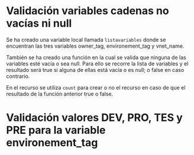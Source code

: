 # Validación variables cadenas no vacías ni null

Se ha creado una variable local llamada ``listavariables`` donde se encuentran las tres variables owner_tag, environement_tag y vnet_name. 

También se ha creado una función en la cual se valida que ninguna de las variables esté vacía o sea null. Para ello se recorre la lista de variables y el resultado será true si alguna de ellas está vacía o es null; o false en caso contrario.

En el recurso se utiliza ``count`` para crear o no el recurso en caso de que el resultado de la función anterior true o false.


# Validación valores DEV, PRO, TES y PRE para la variable environement_tag



